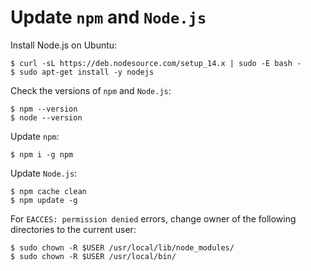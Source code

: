 # Update `npm` and `Node.js`


Install Node.js on Ubuntu:

```console
$ curl -sL https://deb.nodesource.com/setup_14.x | sudo -E bash -
$ sudo apt-get install -y nodejs
```

Check the versions of `npm` and `Node.js`:

```console
$ npm --version
$ node --version
```

Update `npm`:

```console
$ npm i -g npm
```

Update `Node.js`:

```console
$ npm cache clean
$ npm update -g
```

For `EACCES: permission denied` errors, change owner of the following directories to the current user:

```console
$ sudo chown -R $USER /usr/local/lib/node_modules/
$ sudo chown -R $USER /usr/local/bin/
```
